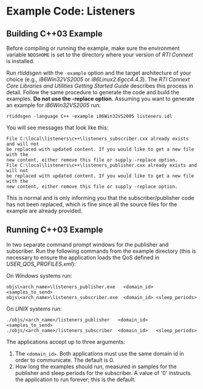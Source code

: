 # Example Code: Listeners

## Building C++03 Example
Before compiling or running the example, make sure the environment variable
`NDDSHOME` is set to the directory where your version of *RTI Connext* is
installed.

Run *rtiddsgen* with the `-example` option and the target architecture of your
choice (e.g., *i86Win32VS2005* or *i86Linux2.6gcc4.4.3*). The *RTI Connext Core
Libraries and Utilities Getting Started Guide* describes this process in detail.
Follow the same procedure to generate the code and build the examples. **Do not
use the -replace option.** Assuming you want to generate an example for
*i86Win32VS2005* run:
```
rtiddsgen -language C++ -example i86Win32VS2005 listeners.idl
```

You will see messages that look like this:
```
File C:\local\listeners\c++\listeners_subscriber.cxx already exists and will not
be replaced with updated content. If you would like to get a new file with the
new content, either remove this file or supply -replace option.
File C:\local\listeners\c++\listeners_publisher.cxx already exists and will not
be replaced with updated content. If you would like to get a new file with the
new content, either remove this file or supply -replace option.
```

This is normal and is only informing you that the subscriber/publisher code has
not been replaced, which is fine since all the source files for the example are
already provided.

## Running C++03 Example
In two separate command prompt windows for the publisher and subscriber. Run
the following commands from the example directory (this is necessary to ensure
the application loads the QoS defined in *USER_QOS_PROFILES.xml*):

On *Windows* systems run:
```
objs\<arch_name>\listeners_publisher.exe   <domain_id> <samples_to_send>
objs\<arch_name>\listeners_subscriber.exe  <domain_id> <sleep_periods>
```

On *UNIX* systems run:
```
./objs/<arch_name>/listeners_publisher   <domain_id>   <samples_to_send>
./objs/<arch_name>/listeners_subscriber  <domain_id>   <sleep_periods>
```

The applications accept up to three arguments:
   1. The `<domain_id>`. Both applications must use the same domain id in order
   to communicate. The default is 0.
   2. How long the examples should run, measured in samples for the publisher
   and sleep periods for the subscriber. A value of '0' instructs the
   application to run forever; this is the default.
